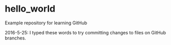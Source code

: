 # hello_world
Example repository for learning GitHub

2016-5-25: I typed these words to try committing changes to files on GitHub branches.
